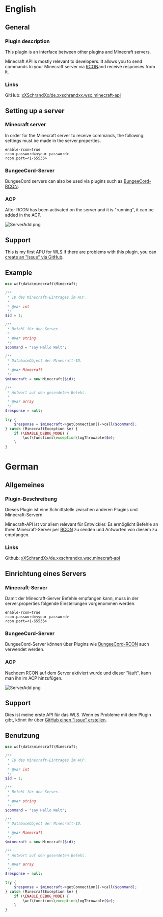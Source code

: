 <h1>
    English
</h1>

<h2>
	General
</h2>
<h3>
	Plugin description
</h3>
<p>This plugin is an interface between other plugins and Minecraft servers.</p>
<p>Minecraft API is mostly relevant to developers. It allows you to send commands to your Minecraft server via <a href="https://wiki.vg/RCON">RCON</a>and receive responses from it.</p>
<h3>
	Links
</h3>
<p>GitHub: <a href="https://github.com/xXSchrandXx/de.xxschrandxx.wsc.minecraft-api">xXSchrandXx/de.xxschrandxx.wsc.minecraft-api</a></p>
<h2>
	Setting up a server
</h2>
<h3>
	Minecraft server
</h3>
<p>In order for the Minecraft server to receive commands, the following settings must be made in the server.properties.</p>

``` PROPERTIES
enable-rcon=true
rcon.password=<your password>
rcon.port=<1-65535>
```
<h3>
	BungeeCord-Server
</h3>
<p>BungeeCord servers can also be used via plugins such as <a href="https://www.spigotmc.org/resources/bungeecord-rcon.5817/">BungeeCord-RCON</a>.</p>
<h3>
	ACP
</h3>
<p>After RCON has been activated on the server and it is "running", it can be added in the ACP.</p>

![ServerAdd.png](https://raw.github.com/xXSchrandXx/de.xxschrandxx.wsc.minecraft-api/master/pictures/ServerAdd.png)

<h2>
	Support
</h2>
<p>This is my first APU for WLS.If there are problems with this plugin, you can <a href="https://github.com/xXSchrandXx/de.xxschrandxx.wsc.minecraft-api/issues">create an "Issue" via GitHub</a>.</p>
<h2>
	Example
</h2>

``` PHP
use wcf\data\minecraft\​Minecraft;

/**
 * ID des Minecraft-Eintrages im ACP.
 * 
 * @var int
 */
$id = 1;

/**
 * Befehl für den Server.
 *
 * @var string
 */
$command = "say Hallo Welt";

/**
 * DatabaseObject der Minecraft-ID.
 * 
 * @var Minecraft
 */
$minecraft = new Minecraft($id);

/**
 * Antwort auf den gesendeten Befehl.
 * 
 * @var array
 */
$response = null;

try {
    ​​$response = $minecraft->getConnection()->call($command);
} catch (MinecraftException $e) {
    if (\ENABLE_DEBUG_MODE) {
        \wcf\functions\exception\logThrowable($e);
    }
}
```

<h1>
    German
</h1>
<h2>
	Allgemeines
</h2>
<h3>
	Plugin-Beschreibung
</h3>
<p>Dieses Plugin ist eine Schnittstelle zwischen anderen Plugins und Minecraft-Servern.</p>
<p>Minecraft-API ist vor allem relevant für Entwickler. Es ermöglicht Befehle an Ihren Minecraft-Server per <a href="https://wiki.vg/RCON">RCON</a> zu senden und Antworten von diesem zu empfangen.</p>
<h3>
	Links
</h3>
<p>Github: <a href="https://github.com/xXSchrandXx/de.xxschrandxx.wsc.minecraft-api">xXSchrandXx/de.xxschrandxx.wsc.minecraft-api</a></p>
<h2>
	Einrichtung eines Servers
</h2>
<h3>
	Minecraft-Server
</h3>
<p>Damit der Minecraft-Server Befehle empfangen kann, muss in der server.properties folgende Einstellungen vorgenommen werden.</p>

``` PROPERTIES
enable-rcon=true
rcon.password=<your password>
rcon.port=<1-65535>
```
<h3>
	BungeeCord-Server
</h3>
<p>BungeeCord-Server können über Plugins wie <a href="https://www.spigotmc.org/resources/bungeecord-rcon.5817/">BungeeCord-RCON</a> auch verwendet werden.</p>
<h3>
	ACP
</h3>
<p>Nachdem RCON auf dem Server aktiviert wurde und dieser "läuft", kann man ihn im ACP hinzufügen.</p>

![ServerAdd.png](https://raw.github.com/xXSchrandXx/de.xxschrandxx.wsc.minecraft-api/master/pictures/ServerAdd.png)
<h2>
	Support
</h2>
<p>Dies ist meine erste API für das WLS. Wenn es Probleme mit dem Plugin gibt, könnt ihr über <a href="https://github.com/xXSchrandXx/de.xxschrandxx.wsc.minecraft-api/issues">GitHub einen "Issue" erstellen</a>.</p>
<h2>
	Benutzung
</h2>

``` PHP
use wcf\data\minecraft\​Minecraft;

/**
 * ID des Minecraft-Eintrages im ACP.
 * 
 * @var int
 */
$id = 1;

/**
 * Befehl für den Server.
 *
 * @var string
 */
$command = "say Hallo Welt";

/**
 * DatabaseObject der Minecraft-ID.
 * 
 * @var Minecraft
 */
$minecraft = new Minecraft($id);

/**
 * Antwort auf den gesendeten Befehl.
 * 
 * @var array
 */
$response = null;

try {
    ​​$response = $minecraft->getConnection()->call($command);
} catch (MinecraftException $e) {
    if (\ENABLE_DEBUG_MODE) {
        \wcf\functions\exception\logThrowable($e);
    }
}
```